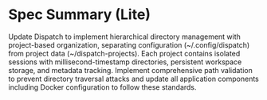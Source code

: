 # Spec Summary (Lite)

Update Dispatch to implement hierarchical directory management with project-based organization, separating configuration (~/.config/dispatch) from project data (~/dispatch-projects). Each project contains isolated sessions with millisecond-timestamp directories, persistent workspace storage, and metadata tracking. Implement comprehensive path validation to prevent directory traversal attacks and update all application components including Docker configuration to follow these standards.

